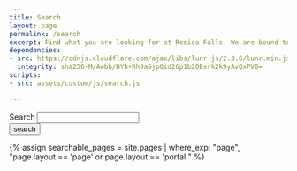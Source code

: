 ```yaml
---
title: Search
layout: page
permalink: /search
excerpt: Find what you are looking for at Resica Falls. We are bound to have it.
dependencies:
- src: https://cdnjs.cloudflare.com/ajax/libs/lunr.js/2.3.6/lunr.min.js
  integrity: sha256-M/Awbb/BYh+Rh0aGjpQid26p1b2OBsrk2k9yAvQxPV0=
scripts: 
- src: assets/custom/js/search.js

---
```


<form action="/search" method="get">
  <div class="form-row align-items-center">
    <div class="col-10">
      <label class="sr-only" for="query">Search</label>
      <input type="text" id="search-box" name="query" class="form-control mb-2">
    </div>
    <div class="col-auto">
      <input type="submit" value="search" class="btn btn-primary mb-2">
    </div>
  </div>
</form>

<div class="list-group" id="search-results"></div>

{% assign searchable_pages = site.pages | where_exp: "page", "page.layout == 'page' or page.layout == 'portal'" %}
<script>
  window.store = {
    {% for page in searchable_pages %}
      "{{ page.url | slugify }}": {
        "title": "{{ page.title | xml_escape }}",
        "author": "",
        "date": "{{ page.date | date: "%B %d, %Y" }}",
        "category": "{{ page.category | xml_escape }}",
        "content": {{ page.content | strip_html | strip_newlines | jsonify }},
        "url": "{{ page.url | xml_escape }}"
      },
    {%- endfor -%}
    {% for post in site.posts %}
      "{{ post.url | slugify }}": {
        "title": "{{ post.title | xml_escape }}",
        "author": "{{ post.author | xml_escape }}",
        "date": "{{ post.date | date: "%B %d, %Y" }}",
        "category": "{{ post.category | xml_escape }}",
        "content": {{ post.content | strip_html | strip_newlines | jsonify }},
        "url": "{{ post.url | xml_escape }}"
      }
      {% unless forloop.last %},{% endunless %}
    {%- endfor -%}
  };
</script>
